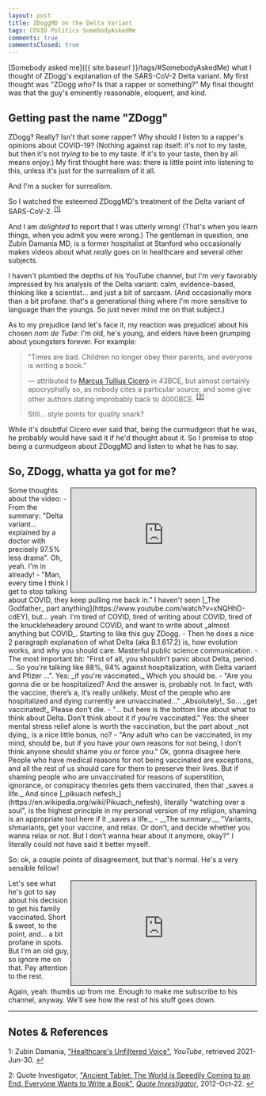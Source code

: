 ```yaml
---
layout: post
title: ZDoggMD on the Delta Variant
tags: COVID Politics SomebodyAskedMe
comments: true
commentsClosed: true
---
```


[Somebody asked me]({{ site.baseurl }}/tags/#SomebodyAskedMe) what I thought of ZDogg's
explanation of the SARS-CoV-2 Delta variant.  My first thought was "ZDogg _who?_  Is that a
rapper or something?"  My final thought was that the guy's eminently reasonable, eloquent,
and kind.  


## Getting past the name "ZDogg"  

ZDogg?  Really?  Isn't that some rapper?  Why should I listen to a rapper's opinions about
COVID-19?  (Nothing against rap itself: it's not to my taste, but then it's not _trying_ to
be to my taste.  If it's to your taste, then by all means enjoy.)  My first thought
here was: there is little point into listening to this, unless it's just for the surrealism
of it all.  

And I'm a sucker for surrealism.  

So I watched the esteemed ZDoggMD's treatment of the Delta variant of 
SARS-CoV-2. <sup id="fn1a">[[1]](#fn1)</sup>  

And I am _delighted_ to report that I was utterly wrong!  (That's when you learn things,
when you admit you were wrong.)  The gentleman in question, one Zubin Damania MD, is a
former hospitalist at Stanford who occasionally makes videos about what _really_ goes on
in healthcare and several other subjects.  

I haven't plumbed the depths of his YouTube channel, but I'm very favorably impressed by
his analysis of the Delta variant: calm, evidence-based, thinking like a scientist&hellip;
and just a bit of sarcasm.  (And occasionally more than a bit profane: that's a generational thing
where I'm more sensitive to language than the youngs.  So just never mind me on that subject.)

As to my prejudice (and let's face it, my reaction was prejudice) about his chosen 
_nom de Tube_: I'm old, he's young, and elders have been grumping about youngsters
forever.  For example:  

> "Times are bad. Children no longer obey their parents, and everyone is writing a book."  
>  
> &mdash; attributed to [Marcus Tullius Cicero](https://en.wikipedia.org/wiki/Cicero) in 43BCE, but
> almost certainly apocryphally so, as nobody cites a particular source, and some give
> other authors dating improbably back to 4000BCE. <sup id="fn2a">[[2]](#fn2)</sup>  
>  
> Still&hellip; style points for quality snark?  

While it's doubtful Cicero ever said that, being the curmudgeon that he was, he probably
would have said it if he'd thought about it.  So I promise to stop being a curmudgeon
about ZDoggMD and listen to what he has to say.  


## So, ZDogg, whatta ya got for me?  

<iframe width="373" height="210" src="https://www.youtube.com/embed/l2mgKP8SDFI" allow="accelerometer; encrypted-media; gyroscope; picture-in-picture" allowfullscreen style="float: right; margin: 3px 3px 3px 3px; border: 1px solid #000000;"></iframe>
Some thoughts about the video:  
- From the summary: "Delta variant&hellip; explained by a doctor with precisely 97.5% less
  drama".  Oh, yeah.  I'm in already!  
- "Man, every time I think I get to stop talking about COVID, they keep pulling me back
  in."  I haven't seen [_The Godfather_ part anything](https://www.youtube.com/watch?v=xNQHhD-cdEY), 
  but&hellip; yeah.  I'm tired of COVID, tired of writing about COVID, tired of the
  knuckleheadery around COVID, and want to write about _almost anything but COVID_.
  Starting to like this guy ZDogg.  
- Then he does a nice 2 paragraph explanation of what Delta (aka B.1.617.2) is, how
  evolution works, and why you should care.  Masterful public science communication.  
- The most important bit: "First of all, you shouldn’t panic about Delta, period. &hellip;
  So you’re talking like 88%, 94% against hospitalization, with Delta variant and Pfizer
  &hellip;".  Yes: _if you're vaccinated._  Which you should be.  
- "Are you gonna die or be hospitalized? And the answer is, probably not. In fact, with
  the vaccine, there’s a, it’s really unlikely. Most of the people who are hospitalized
  and dying currently are unvaccinated&hellip;" _Absolutely!_  So&hellip; _get
  vaccinated!_  Please don't die.  
- "&hellip; but here is the bottom line about what to think about Delta. Don’t think about
  it if you’re vaccinated."  Yes: the sheer mental stress relief alone is worth the
  vaccination, but the part about _not dying_ is a nice little bonus, no?  
- "Any adult who can be vaccinated, in my mind, should be, but if you have your own
  reasons for not being, I don’t think anyone should shame you or force you."  Ok, gonna
  disagree here.  People who have medical reasons for not being vaccinated are exceptions,
  and all the rest of us should care for them to preserve their lives.  But if shaming
  people who are unvaccinated for reasons of superstition, ignorance, or conspiracy
  theories  gets them vaccinated, then that _saves a life._  And since 
  [_pikuach nefesh_](https://en.wikipedia.org/wiki/Pikuach_nefesh), literally "watching
  over a soul", is the highest principle in my personal version of my religion, shaming is
  an appropriate tool here if it _saves a life._  
- __The summary:__ "Variants, shmariants, get your vaccine, and relax.  Or don’t, and
  decide whether you wanna relax or not.  But I don’t wanna hear about it anymore, okay?"
  I literally could not have said it better myself.  
  
So: ok, a couple points of disagreement, but that's normal.  He's a very sensible fellow!  

<iframe width="373" height="210" src="https://www.youtube.com/embed/QqEyP373BcU" allow="accelerometer; encrypted-media; gyroscope; picture-in-picture" allowfullscreen  style="float: right; margin: 3px 3px 3px 3px; border: 1px solid #000000;"></iframe>
Let's see what he's got to say about his decision to get his family vaccinated.  Short
&amp; sweet, to the point, and&hellip; a bit profane in spots.  But I'm an old guy, so
ignore me on that.  Pay attention to the rest.  

Again, yeah: thumbs up from me.  Enough to make me subscribe to his channel, anyway.
We'll see how the rest of his stuff goes down.  

---

## Notes &amp; References  

<!--
<sup id="fn1a">[[1]](#fn1)</sup>
<a id="fn1">1</a>: [↩](#fn1a)  
-->

<a id="fn1">1</a>: Zubin Damania, ["Healthcare's Unfiltered Voice"](https://www.youtube.com/c/ZDoggMD), _YouTube_, retrieved 2021-Jun-30. [↩](#fn1a)  

<a id="fn2">2</a>: Quote Investigator, ["Ancient Tablet: The World is Speedily Coming to an End. Everyone Wants to Write a Book"](https://quoteinvestigator.com/2012/10/22/world-end/), [_Quote Investigator_](https://quoteinvestigator.com/), 2012-Oct-22. [↩](#fn2a)  
